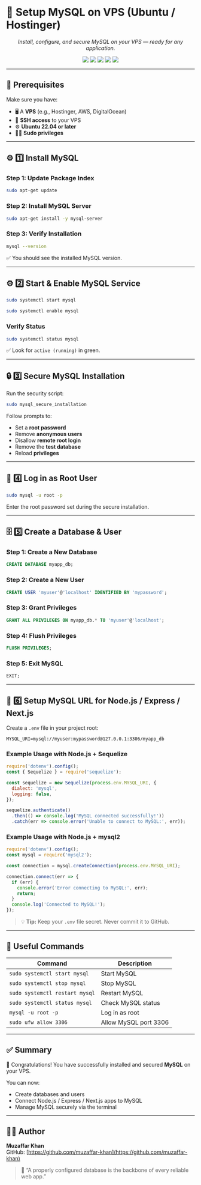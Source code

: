 # 🍃 Setup MySQL on VPS (Ubuntu / Hostinger)

<p align="center">
  <em>Install, configure, and secure MySQL on your VPS — ready for any application.</em>
</p>

<p align="center">
  <img src="https://img.shields.io/badge/MySQL-4479A1?style=for-the-badge&logo=mysql&logoColor=white"/>
  <img src="https://img.shields.io/badge/Ubuntu-E95420?style=for-the-badge&logo=ubuntu&logoColor=white"/>
  <img src="https://img.shields.io/badge/Hostinger-673DE6?style=for-the-badge&logo=hostinger&logoColor=white"/>
  <img src="https://img.shields.io/badge/Linux-FCC624?style=for-the-badge&logo=linux&logoColor=black"/>
  <img src="https://img.shields.io/badge/Terminal-000000?style=for-the-badge&logo=gnometerminal&logoColor=white"/>
</p>

---

## 🧰 Prerequisites

Make sure you have:

* 🖥️ A **VPS** (e.g., Hostinger, AWS, DigitalOcean)  
* 🔑 **SSH access** to your VPS  
* ⚙️ **Ubuntu 22.04 or later**  
* 👨‍💻 **Sudo privileges**

---

## ⚙️ 1️⃣ Install MySQL

### Step 1: Update Package Index

```bash
sudo apt-get update
````

### Step 2: Install MySQL Server

```bash
sudo apt-get install -y mysql-server
```

### Step 3: Verify Installation

```bash
mysql --version
```

✅ You should see the installed MySQL version.

---

## ⚙️ 2️⃣ Start & Enable MySQL Service

```bash
sudo systemctl start mysql
```
```bash
sudo systemctl enable mysql
```

### Verify Status

```bash
sudo systemctl status mysql
```

✅ Look for `active (running)` in green.

---

## 🔒 3️⃣ Secure MySQL Installation

Run the security script:

```bash
sudo mysql_secure_installation
```

Follow prompts to:

* Set a **root password**
* Remove **anonymous users**
* Disallow **remote root login**
* Remove the **test database**
* Reload **privileges**

---

## 👑 4️⃣ Log in as Root User

```bash
sudo mysql -u root -p
```

Enter the root password set during the secure installation.

---

## 🗄️ 5️⃣ Create a Database & User

### Step 1: Create a New Database

```sql
CREATE DATABASE myapp_db;
```

### Step 2: Create a New User

```sql
CREATE USER 'myuser'@'localhost' IDENTIFIED BY 'mypassword';
```

### Step 3: Grant Privileges

```sql
GRANT ALL PRIVILEGES ON myapp_db.* TO 'myuser'@'localhost';
```

### Step 4: Flush Privileges

```sql
FLUSH PRIVILEGES;
```

### Step 5: Exit MySQL

```sql
EXIT;
```

---

## 🔗 6️⃣ Setup MySQL URL for Node.js / Express / Next.js

Create a `.env` file in your project root:

```env
MYSQL_URI=mysql://myuser:mypassword@127.0.0.1:3306/myapp_db
```

### Example Usage with Node.js + Sequelize

```js
require('dotenv').config();
const { Sequelize } = require('sequelize');

const sequelize = new Sequelize(process.env.MYSQL_URI, {
  dialect: 'mysql',
  logging: false,
});

sequelize.authenticate()
  .then(() => console.log('MySQL connected successfully!'))
  .catch(err => console.error('Unable to connect to MySQL:', err));
```

### Example Usage with Node.js + mysql2

```js
require('dotenv').config();
const mysql = require('mysql2');

const connection = mysql.createConnection(process.env.MYSQL_URI);

connection.connect(err => {
  if (err) {
    console.error('Error connecting to MySQL:', err);
    return;
  }
  console.log('Connected to MySQL!');
});
```

> 💡 **Tip:** Keep your `.env` file secret. Never commit it to GitHub.

---

## 🧠 Useful Commands

| Command                        | Description           |
| ------------------------------ | --------------------- |
| `sudo systemctl start mysql`   | Start MySQL           |
| `sudo systemctl stop mysql`    | Stop MySQL            |
| `sudo systemctl restart mysql` | Restart MySQL         |
| `sudo systemctl status mysql`  | Check MySQL status    |
| `mysql -u root -p`             | Log in as root        |
| `sudo ufw allow 3306`          | Allow MySQL port 3306 |

---

## ✅ Summary

🎉 Congratulations! You have successfully installed and secured **MySQL** on your VPS.

You can now:

* Create databases and users
* Connect Node.js / Express / Next.js apps to MySQL
* Manage MySQL securely via the terminal

---

## 👨‍💻 Author

**Muzaffar Khan**  
GitHub: [https://github.com/muzaffar-khan](https://github.com/muzaffar-khan)  

> 💬 “A properly configured database is the backbone of every reliable web app.”
